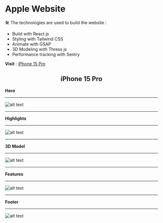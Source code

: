 # Apple Website

🛠️ The technologies are used to build the website : 
 - Build with React js
 - Styling with Tailwind CSS
 - Animate with GSAP 
 - 3D Modeling with Thress js
 - Performance tracking with Sentry

**Visit** : [iPhone 15 Pro](https://apple-website-y.netlify.app/)

<div align="center">
  
  ## iPhone 15 Pro

</div>

  **Hero**
  <hr>
  
  ![alt text](https://github.com/Y3ASIN/readme-edit-files/blob/main/apple-website/hero-section.png "Hero section of the website")
  <hr>
  
  **Highlights**
  <hr>
  
  ![alt text](https://github.com/Y3ASIN/readme-edit-files/blob/main/apple-website/highlight-section.png "Highlights of iPhone, animated with gsap")
  <hr>
  
  **3D Model**
  <hr>

  ![alt text](https://github.com/Y3ASIN/readme-edit-files/blob/main/apple-website/3D-model-section.png "3D model of iPhone, implement with three js and gsap")
  <hr>
  
  **Features**
  <hr>
  
  ![alt text](https://github.com/Y3ASIN/readme-edit-files/blob/main/apple-website/features-section.png "Features of iPhone")
  <hr>
  
  **Footer**
  <hr>
  
  ![alt text](https://github.com/Y3ASIN/readme-edit-files/blob/main/apple-website/footer-section.png "Footer of the website")


